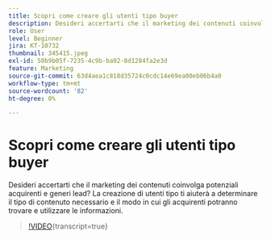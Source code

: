 ```yaml
---
title: Scopri come creare gli utenti tipo buyer
description: Desideri accertarti che il marketing dei contenuti coinvolga potenziali acquirenti e generi lead? La creazione di utenti tipo ti aiuterà a determinare il tipo di contenuto necessario e il modo in cui gli acquirenti potranno trovare e utilizzare le informazioni.
role: User
level: Beginner
jira: KT-10732
thumbnail: 345415.jpeg
exl-id: 50b9b05f-7235-4c9b-ba92-8d1284fa2e3d
feature: Marketing
source-git-commit: 63d4aea1c818d35724c0cdc14e69ea00eb06b4a0
workflow-type: tm+mt
source-wordcount: '82'
ht-degree: 0%

---
```


# Scopri come creare gli utenti tipo buyer

Desideri accertarti che il marketing dei contenuti coinvolga potenziali acquirenti e generi lead? La creazione di utenti tipo ti aiuterà a determinare il tipo di contenuto necessario e il modo in cui gli acquirenti potranno trovare e utilizzare le informazioni.

>[!VIDEO](https://video.tv.adobe.com/v/3413397/?quality=12&learn=on&captions=ita){transcript=true}
